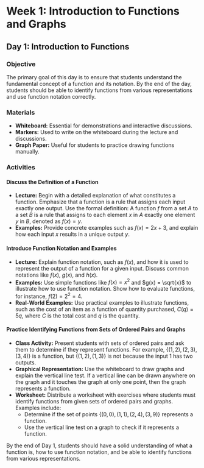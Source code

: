 # Week 1: Introduction to Functions and Graphs

## Day 1: Introduction to Functions

### Objective
The primary goal of this day is to ensure that students understand the fundamental concept of a function and its notation. By the end of the day, students should be able to identify functions from various representations and use function notation correctly.

### Materials
- **Whiteboard:** Essential for demonstrations and interactive discussions.
- **Markers:** Used to write on the whiteboard during the lecture and discussions.
- **Graph Paper:** Useful for students to practice drawing functions manually.

### Activities

#### Discuss the Definition of a Function
- **Lecture:** Begin with a detailed explanation of what constitutes a function. Emphasize that a function is a rule that assigns each input exactly one output. Use the formal definition: A function $f$ from a set $A$ to a set $B$ is a rule that assigns to each element $x$ in $A$ exactly one element $y$ in $B$, denoted as $f(x) = y$.
- **Examples:** Provide concrete examples such as $f(x) = 2x + 3$, and explain how each input $x$ results in a unique output $y$.

#### Introduce Function Notation and Examples
- **Lecture:** Explain function notation, such as $f(x)$, and how it is used to represent the output of a function for a given input. Discuss common notations like $f(x)$, $g(x)$, and $h(x)$.
- **Examples:** Use simple functions like $f(x) = x^2$ and $g(x) = \sqrt{x}$ to illustrate how to use function notation. Show how to evaluate functions, for instance, $f(2) = 2^2 = 4$.
- **Real-World Examples:** Use practical examples to illustrate functions, such as the cost of an item as a function of quantity purchased, $C(q) = 5q$, where $C$ is the total cost and $q$ is the quantity.

#### Practice Identifying Functions from Sets of Ordered Pairs and Graphs
- **Class Activity:** Present students with sets of ordered pairs and ask them to determine if they represent functions. For example, $\{(1, 2), (2, 3), (3, 4)\}$ is a function, but $\{(1, 2), (1, 3)\}$ is not because the input $1$ has two outputs.
- **Graphical Representation:** Use the whiteboard to draw graphs and explain the vertical line test. If a vertical line can be drawn anywhere on the graph and it touches the graph at only one point, then the graph represents a function.
- **Worksheet:** Distribute a worksheet with exercises where students must identify functions from given sets of ordered pairs and graphs. Examples include:
  - Determine if the set of points $\left\{(0, 0), (1, 1), (2, 4), (3, 9)\right\}$ represents a function.
  - Use the vertical line test on a graph to check if it represents a function.

By the end of Day 1, students should have a solid understanding of what a function is, how to use function notation, and be able to identify functions from various representations.

